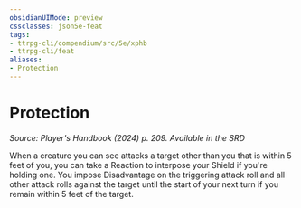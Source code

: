 ```yaml
---
obsidianUIMode: preview
cssclasses: json5e-feat
tags:
- ttrpg-cli/compendium/src/5e/xphb
- ttrpg-cli/feat
aliases:
- Protection
---
```

# Protection
*Source: Player's Handbook (2024) p. 209. Available in the <span title='Systems Reference Document (5.2)'>SRD</span>*  

When a creature you can see attacks a target other than you that is within 5 feet of you, you can take a Reaction to interpose your Shield if you're holding one. You impose Disadvantage on the triggering attack roll and all other attack rolls against the target until the start of your next turn if you remain within 5 feet of the target.